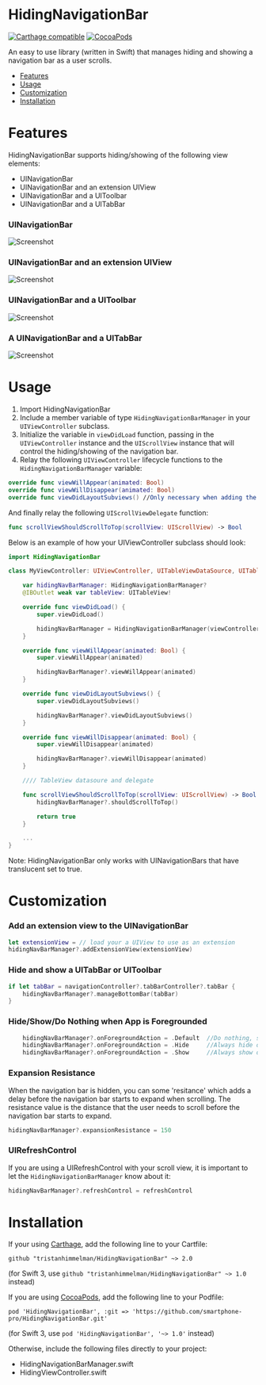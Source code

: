 HidingNavigationBar
==============
[![Carthage compatible](https://img.shields.io/badge/Carthage-compatible-4BC51D.svg?style=flat)](https://github.com/Carthage/Carthage)
[![CocoaPods](https://img.shields.io/cocoapods/v/HidingNavigationBar.svg)](https://github.com/tristanhimmelman/HidingNavigationBar)

An easy to use library (written in Swift) that manages hiding and showing a navigation bar as a user scrolls.
- [Features](#features)
- [Usage](#usage)
- [Customization](#customization)
- [Installation](#installation)

# Features

HidingNavigationBar supports hiding/showing of the following view elements:
- UINavigationBar
- UINavigationBar and an extension UIView
- UINavigationBar and a UIToolbar
- UINavigationBar and a UITabBar

### UINavigationBar
![Screenshot](https://raw.githubusercontent.com/tristanhimmelman/HidingNavigationBar/master/screenshots/hidingNav.gif)
### UINavigationBar and an extension UIView
![Screenshot](https://raw.githubusercontent.com/tristanhimmelman/HidingNavigationBar/master/screenshots/hidingNavExtension.gif)
### UINavigationBar and a UIToolbar
![Screenshot](https://raw.githubusercontent.com/tristanhimmelman/HidingNavigationBar/master/screenshots/hidingNavToolbar.gif)
### A UINavigationBar and a UITabBar
![Screenshot](https://raw.githubusercontent.com/tristanhimmelman/HidingNavigationBar/master/screenshots/hidingNavTabBar.gif)

# Usage

1. Import HidingNavigationBar
2. Include a member variable of type `HidingNavigationBarManager` in your `UIViewController` subclass.
3. Initialize the variable in `viewDidLoad` function, passing in the `UIViewController` instance and the `UIScrollView` instance that will control the hiding/showing of the navigation bar.
4. Relay the following `UIViewController` lifecycle functions to the `HidingNavigationBarManager` variable:
```swift
override func viewWillAppear(animated: Bool)
override func viewWillDisappear(animated: Bool)
override func viewDidLayoutSubviews() //Only necessary when adding the extension view
```
And finally relay the following `UIScrollViewDelegate` function:
```swift
func scrollViewShouldScrollToTop(scrollView: UIScrollView) -> Bool
```

Below is an example of how your UIViewController subclass should look:
```swift
import HidingNavigationBar

class MyViewController: UIViewController, UITableViewDataSource, UITableViewDelegate {

	var hidingNavBarManager: HidingNavigationBarManager?
	@IBOutlet weak var tableView: UITableView!

    override func viewDidLoad() {
        super.viewDidLoad()

		hidingNavBarManager = HidingNavigationBarManager(viewController: self, scrollView: tableView)
    }

	override func viewWillAppear(animated: Bool) {
		super.viewWillAppear(animated)

		hidingNavBarManager?.viewWillAppear(animated)
	}

	override func viewDidLayoutSubviews() {
		super.viewDidLayoutSubviews()

		hidingNavBarManager?.viewDidLayoutSubviews()
	}

	override func viewWillDisappear(animated: Bool) {
		super.viewWillDisappear(animated)

		hidingNavBarManager?.viewWillDisappear(animated)
	}

	//// TableView datasoure and delegate

	func scrollViewShouldScrollToTop(scrollView: UIScrollView) -> Bool {
		hidingNavBarManager?.shouldScrollToTop()

		return true
	}

	...
}
```

Note: HidingNavigationBar only works with UINavigationBars that have translucent set to true.

# Customization

### Add an extension view to the UINavigationBar
```swift
let extensionView = // load your a UIView to use as an extension
hidingNavBarManager?.addExtensionView(extensionView)
```
### Hide and show a UITabBar or UIToolbar
```swift
if let tabBar = navigationController?.tabBarController?.tabBar {
	hidingNavBarManager?.manageBottomBar(tabBar)
}
```

### Hide/Show/Do Nothing when App is Foregrounded
```swift
	hidingNavBarManager?.onForegroundAction = .Default	//Do nothing, state of bars will remain the same as when backgrounded
	hidingNavBarManager?.onForegroundAction = .Hide		//Always hide on foreground
	hidingNavBarManager?.onForegroundAction = .Show 	//Always show on foreground
```

### Expansion Resistance
When the navigation bar is hidden, you can some 'resitance' which adds a delay before the navigation bar starts to expand when scrolling. The resistance value is the distance that the user needs to scroll before the navigation bar starts to expand.
```swift
hidingNavBarManager?.expansionResistance = 150
```

### UIRefreshControl

If you are using a UIRefreshControl with your scroll view, it is important to let the `HidingNavigationBarManager` know about it:
```swift
hidingNavBarManager?.refreshControl = refreshControl
```

# Installation

If your using [Carthage](https://github.com/Carthage/Carthage), add the following line to your Cartfile:
```
github "tristanhimmelman/HidingNavigationBar" ~> 2.0
```

(for Swift 3, use `github "tristanhimmelman/HidingNavigationBar" ~> 1.0` instead)

If you are using [CocoaPods](https://cocoapods.org/), add the following line to your Podfile:

`pod 'HidingNavigationBar', :git => 'https://github.com/smartphone-pro/HidingNavigationBar.git'`

(for Swift 3, use `pod 'HidingNavigationBar', '~> 1.0'` instead)

Otherwise, include the following files directly to your project:
- HidingNavigationBarManager.swift
- HidingViewController.swift
